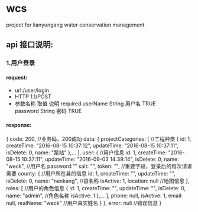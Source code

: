 # wcs
project for lianyungang water conservation management

## api 接口说明:
### 1.用户登录
#### request:
* url:/user/login
* HTTP 1.1/POST
* 参数名称	    取值	    说明	    required
  userName	    String	用户名	TRUE</br>
  password	    String	密码	    TRUE</br>

#### response:
{
	code: 200,						//业务码，200成功
	data: {
		projectCategories: [			//工程种类
					{
						id: 1,
						createTime: "2016-08-15 10:37:12",
						updateTime: "2016-08-15 10:37:11",
						isDelete: 0,
						name: "泵站"
					},…
					],
				user: {			//用户信息
						id: 1,
						createTime: "2016-08-15 10:37:11",
						updateTime: "2016-09-03 14:39:14",
						isDelete: 0,
						name: "weck",		//用户名
						password:””
						salt: "",
						token: “", //重要字段，登录后的每次请求需要
						county: {		//用户所在县的信息
								id: 1,
								createTime: "",
								updateTime: "",
								isDelete: 0,
								name: "nankang",	//县名称
								isActive: 1,
								location: null	//地图信息
								},
						roles: [			//用户的角色信息
							{
								id: 1,
								createTime: "",
								updateTime: "",
								isDelete: 0,
								name: "admin",	//角色名称
								isActive: 1
							},…
							],
						phone: null,
						isActive: 1,
						email: null,
						realName: "weck"		//用户真实姓名
					}
				},
	error: null				//错误信息
}     